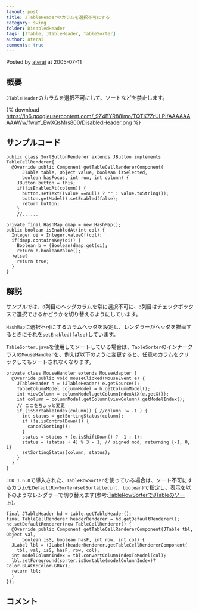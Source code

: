 ```yaml
---
layout: post
title: JTableHeaderのカラムを選択不可にする
category: swing
folder: DisabledHeader
tags: [JTable, JTableHeader, TableSorter]
author: aterai
comments: true
---
```


Posted by [aterai](http://terai.xrea.jp/aterai.html) at 2005-07-11

## 概要
`JTableHeader`のカラムを選択不可にして、ソートなどを禁止します。

{% download https://lh6.googleusercontent.com/_9Z4BYR88imo/TQTK7ZrULPI/AAAAAAAAAWw/fwuY_EwXQsM/s800/DisabledHeader.png %}

## サンプルコード
<pre class="prettyprint"><code>public class SortButtonRenderer extends JButton implements TableCellRenderer{
  @Override public Component getTableCellRendererComponent(
      JTable table, Object value, boolean isSelected,
      boolean hasFocus, int row, int column) {
    JButton button = this;
    if(!isEnabledAt(column)) {
      button.setText((value ==null) ? "" : value.toString());
      button.getModel().setEnabled(false);
      return button;
    }
    //......

private final HashMap dmap = new HashMap();
public boolean isEnabledAt(int col) {
  Integer oi = Integer.valueOf(col);
  if(dmap.containsKey(oi)) {
    Boolean b = (Boolean)dmap.get(oi);
    return b.booleanValue();
  }else{
    return true;
  }
}
</code></pre>

## 解説
サンプルでは、`0`列目のヘッダカラムを常に選択不可に、`3`列目はチェックボックスで選択できるかどうかを切り替えるようにしています。

`HashMap`に選択不可にするカラムヘッダを設定し、レンダラーがヘッダを描画するときにそれを`setEnabled(false)`しています。

`TableSorter.java`を使用してソートしている場合は、`TableSorter`のインナークラスの`MouseHandler`を、例えば以下のように変更すると、任意のカラムをクリックしてもソートされなくなります。

<pre class="prettyprint"><code>private class MouseHandler extends MouseAdapter {
  @Override public void mouseClicked(MouseEvent e) {
    JTableHeader h = (JTableHeader) e.getSource();
    TableColumnModel columnModel = h.getColumnModel();
    int viewColumn = columnModel.getColumnIndexAtX(e.getX());
    int column = columnModel.getColumn(viewColumn).getModelIndex();
    // ここをちょっと変更
    if (isSortableIndex(column)) { //column != -1 ) {
      int status = getSortingStatus(column);
      if (!e.isControlDown()) {
        cancelSorting();
      }
      status = status + (e.isShiftDown() ? -1 : 1);
      status = (status + 4) % 3 - 1; // signed mod, returning {-1, 0, 1}
      setSortingStatus(column, status);
    }
  }
}
</code></pre>

`JDK 1.6.0`で導入された、`TableRowSorter`を使っている場合は、ソート不可にするカラムを`DefaultRowSorter#setSortable(int, boolean)`で指定し、表示を以下のようなレンダラーで切り替えます(参考:[TableRowSorterでJTableのソート](http://terai.xrea.jp/Swing/TableRowSorter.html))。

<pre class="prettyprint"><code>final JTableHeader hd = table.getTableHeader();
final TableCellRenderer headerRenderer = hd.getDefaultRenderer();
hd.setDefaultRenderer(new TableCellRenderer() {
  @Override public Component getTableCellRendererComponent(JTable tbl, Object val,
      boolean isS, boolean hasF, int row, int col) {
  JLabel lbl = (JLabel)headerRenderer.getTableCellRendererComponent(
    tbl, val, isS, hasF, row, col);
  int modelColumnIndex = tbl.convertColumnIndexToModel(col);
  lbl.setForeground(sorter.isSortable(modelColumnIndex)?Color.BLACK:Color.GRAY);
  return lbl;
  }
});
</code></pre>

## コメント
